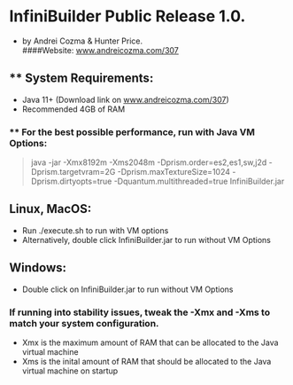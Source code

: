 # InfiniBuilder Public Release 1.0.  
- by Andrei Cozma & Hunter Price.  
####Website: www.andreicozma.com/307
## ** System Requirements:
- Java 11+ (Download link on www.andreicozma.com/307)
- Recommended 4GB of RAM

### ** For the best possible performance, run with Java VM Options:
> java -jar -Xmx8192m -Xms2048m -Dprism.order=es2,es1,sw,j2d -Dprism.targetvram=2G -Dprism.maxTextureSize=1024 -Dprism.dirtyopts=true -Dquantum.multithreaded=true InfiniBuilder.jar

## Linux, MacOS:
- Run ./execute.sh to run with VM options
- Alternatively, double click InfiniBuilder.jar to run without VM Options
## Windows:
- Double click on InfiniBuilder.jar to run without VM Options

### If running into stability issues, tweak the -Xmx and -Xms to match your system configuration.
- Xmx is the maximum amount of RAM that can be allocated to the Java virtual machine
- Xms is the inital amount of RAM that should be allocated to the Java virtual machine on startup


